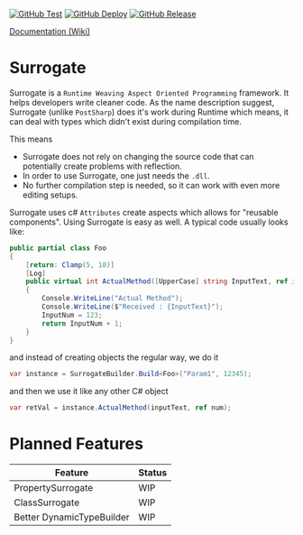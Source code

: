[![GitHub Test](https://img.shields.io/github/workflow/status/AnmolSinha1201/Surrogate/Test?logo=github&style=for-the-badge)](https://github.com/AnmolSinha1201/Surrogate/actions?query=workflow%3ATest)
[![GitHub Deploy](https://img.shields.io/github/workflow/status/AnmolSinha1201/Surrogate/Deploy?label=Deploy&logo=github&style=for-the-badge)](https://github.com/AnmolSinha1201/Surrogate/actions?query=workflow%3ADeploy)
[![GitHub Release](https://img.shields.io/github/v/release/AnmolSinha1201/Surrogate?logo=github&style=for-the-badge)](https://github.com/AnmolSinha1201/Surrogate/releases/)

[Documentation (Wiki)](https://github.com/AnmolSinha1201/Surrogate/wiki)

# Surrogate
Surrogate is a `Runtime Weaving Aspect Oriented Programming` framework. It helps developers write cleaner code. As the name description suggest, Surrogate (unlike `PostSharp`) does it's work during Runtime which means, it can deal with types which didn't exist during compilation time.

This means
- Surrogate does not rely on changing the source code that can potentially create problems with reflection.
- In order to use Surrogate, one just needs the `.dll`.
- No further compilation step is needed, so it can work with even more editing setups.

Surrogate uses c# `Attributes` create aspects which allows for "reusable components".
Using Surrogate is easy as well. A typical code usually looks like:
```cs
public partial class Foo
{
	[return: Clamp(5, 10)]
	[Log]
	public virtual int ActualMethod([UpperCase] string InputText, ref int InputNum)
	{
		Console.WriteLine("Actual Method");
		Console.WriteLine($"Received : {InputText}");
		InputNum = 123;
		return InputNum + 1;
	}
}
```

and instead of creating objects the regular way, we do it
```cs
var instance = SurrogateBuilder.Build<Foo>("Param1", 12345);
```

and then we use it like any other C# object
```cs
var retVal = instance.ActualMethod(inputText, ref num);
```

# Planned Features
Feature| Status
---|---
PropertySurrogate|WIP
ClassSurrogate|WIP
Better DynamicTypeBuilder|WIP
